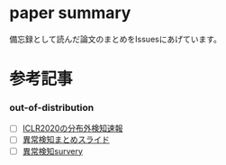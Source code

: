 # paper summary
備忘録として読んだ論文のまとめをIssuesにあげています。

# 参考記事
### out-of-distribution
- [ ] [ICLR2020の分布外検知速報](https://www.slideshare.net/DeepLearningJP2016/dliclr2020)
- [ ] [異常検知まとめスライド](https://www.slideshare.net/ssuser9eb780/anomaly-detection-survey)
- [ ] [異常検知survery](https://www.slideshare.net/ssuser9eb780/anomaly-detection-survey-239043099)
